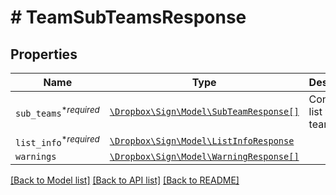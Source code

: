 # # TeamSubTeamsResponse



## Properties

Name | Type | Description | Notes
------------ | ------------- | ------------- | -------------
| `sub_teams`<sup>*_required_</sup> | [```\Dropbox\Sign\Model\SubTeamResponse[]```](SubTeamResponse.md) |  Contains a list with sub teams.  |  |
| `list_info`<sup>*_required_</sup> | [```\Dropbox\Sign\Model\ListInfoResponse```](ListInfoResponse.md) |    |  |
| `warnings` | [```\Dropbox\Sign\Model\WarningResponse[]```](WarningResponse.md) |    |  |

[[Back to Model list]](../../README.md#models) [[Back to API list]](../../README.md#endpoints) [[Back to README]](../../README.md)
